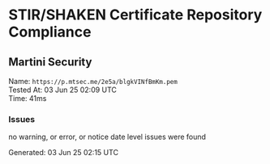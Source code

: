 # STIR/SHAKEN Certificate Repository Compliance

## Martini Security

Name: `https://p.mtsec.me/2e5a/blgkVINfBmKm.pem`\
Tested At: 03 Jun 25 02:09 UTC\
Time: 41ms

### Issues

no warning, or error, or notice date level issues were found

Generated: 03 Jun 25 02:15 UTC